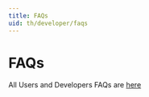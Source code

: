 ```yaml
---
title: FAQs
uid: th/developer/faqs
---
```


# FAQs

All Users and Developers FAQs are [here](xref:en/user-guide/installing/faq)